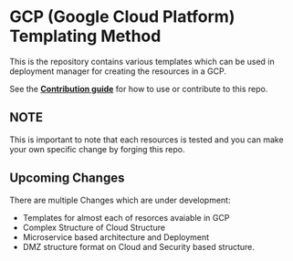 # GCP (Google Cloud Platform) Templating Method

This is the repository contains various templates which can be used in deployment manager for creating the resources in a GCP.

See the [**Contribution guide**](/CONTRIBUTION_GUIDE.md) for how to use or contribute to this repo.

## NOTE

This is important to note that each resources is tested and you can make your own specific change by forging this repo.

## Upcoming Changes

There are multiple Changes which are under development:
- Templates for almost each of resorces avaiable in GCP 
- Complex Structure of Cloud Structure
- Microservice based architecture and Deployment
- DMZ structure format on Cloud and Security based structure.

